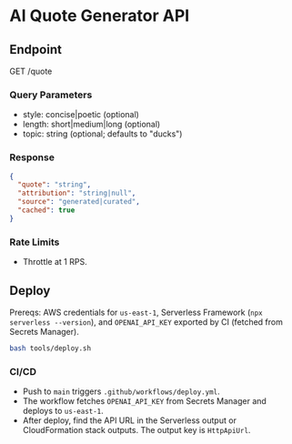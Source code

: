 # AI Quote Generator API

## Endpoint

GET /quote

### Query Parameters

- style: concise|poetic (optional)
- length: short|medium|long (optional)
- topic: string (optional; defaults to "ducks")

### Response

```json
{
  "quote": "string",
  "attribution": "string|null",
  "source": "generated|curated",
  "cached": true
}
```

### Rate Limits

- Throttle at 1 RPS.

## Deploy

Prereqs: AWS credentials for `us-east-1`, Serverless Framework (`npx serverless --version`), and `OPENAI_API_KEY` exported by CI (fetched from Secrets Manager).

```bash
bash tools/deploy.sh
```

### CI/CD

- Push to `main` triggers `.github/workflows/deploy.yml`.
- The workflow fetches `OPENAI_API_KEY` from Secrets Manager and deploys to `us-east-1`.
- After deploy, find the API URL in the Serverless output or CloudFormation stack outputs. The output key is `HttpApiUrl`.
